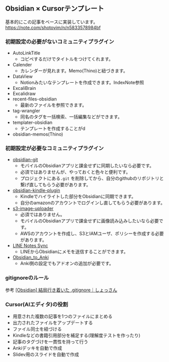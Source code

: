 ## Obsidian × Cursorテンプレート

基本的にこの記事をベースに実装しています。
https://note.com/shotovim/n/n5833578984bf

### 初期設定の必要がないコミュニティプラグイン
- AutoLinkTitle
	- コピペするだけでタイトルをつけてくれます。
- Calender
	- カレンダーが見れます。Memo(Thino)と紐づきます。
- DataView
	- Notionみたいなテンプレートを作成できます。IndexNote参照
- ExcaliBrain
- Excalidraw
- recent-files-obsidian
	- 最新のファイルを参照できます。
- tag-wrangler
	- 同名のタグを一括検索、一括編集などができます。
- templater-obsidian
	- テンプレートを作成することがd
- obsidian-memos(Thino)

### 初期設定が必要なコミュニティプラグイン

- [obsidian-git](https://github.com/Vinzent03/obsidian-git)
	- モバイルのObsidianアプリと課金せずに同期したいなら必要です。
	- 必須ではありませんが、やっておくと色々と便利です。
	- プロジェクトにある`.git` を削除してから、自分のgithubのリポジトリと繋げ直してもらう必要があります。
- [obsidian-kindle-plugin](https://github.com/hadynz/obsidian-kindle-plugin)
	- Kindleでハイライトした部分をObsidianに同期できます。
	- 自分のamazonのアカウントでログインし直してもらう必要があります。
- [s3-image-uploader](https://github.com/jvsteiner/s3-image-uploader)
	- 必須ではありません。
	- モバイルのObsidianアプリで課金せずに画像読み込みしたいなら必要です。
	- AWSのアカウントを作成し、S3とIAMユーザ、ポリシーを作成する必要があります。
- [LINE Notes Sync](https://note.com/shotovim/n/n55c363144d86)
	-  LINEからObsidianにメモを送信することができます。
- [Obsidian\_to\_Anki](https://github.com/ObsidianToAnki/Obsidian_to_Anki)
	- Anki側の設定でもアドオンの追加が必要です。

### gitignoreのルール
参考
[\[Obsidian\] 結局行き着いた .gitignore｜しょっさん](https://note.com/sho7650/n/nbbc6976103ff)




### Cursor(AIエディタ)の役割

- 用意された複数の記事を1つのファイルにまとめる
- 出力されたファイルをアップデートする
- ファイル同士を紐づける
- Kindleなどの書籍引用部分を補足する(理解度テストを作ったり)
- 記事のタグづけを一貫性を持って行う
- Ankiデッキを自動で作成
- Slidev用のスライドを自動で作成